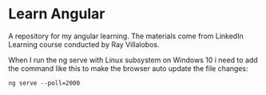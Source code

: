 # Learn Angular

A repository for my angular learning.
The materials come from LinkedIn Learning course conducted by Ray Villalobos.

When I run the ng serve with Linux subsystem on Windows 10 i need to add the command like this to make the browser auto update the file changes:

```console
ng serve --poll=2000
```
